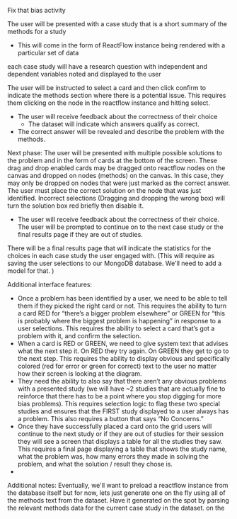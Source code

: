 
Fix that bias activity

The user will be presented with a case study that is a short summary of the methods for a study
- This will come in the form of ReactFlow instance being rendered with a particular set of data

each case study will have a research question with independent and dependent variables noted and displayed to the user

The user will be instructed to select a card and then click confirm to indicate the methods section where there is a potential issue. This requires them clicking on the node in the reactflow instance and hitting select. 
* The user will receive feedback about the correctness of their choice
    * The dataset will indicate which answers qualify as correct.
* The correct answer will be revealed and describe the problem with the methods.

Next phase:
The user will be presented with multiple possible solutions to the problem and in the form of cards at the bottom of the screen. These drag and drop enabled cards may be dragged onto reactflow nodes on the canvas and dropped on nodes (methods) on the canvas. In this case, they may only be dropped on nodes that were just marked as the correct answer. The user must place the correct solution on the node that was just identified. Incorrect selections (Dragging and dropping the wrong box) will turn the solution box red briefly then disable it. 
* The user will receive feedback about the correctness of their choice.
The user will be prompted to continue on to the next case study or the final results page if they are out of studies.


There will be a final results page that will indicate the statistics for the choices in each case study the user engaged with. (This will require as saving the user selections to our MongoDB database. We'll need to add a model for that. )



Additional interface features:
* Once a problem has been identified by a user, we need to be able to tell them if they picked the right card or not. This requires the ability to turn a card RED for “there’s a bigger problem elsewhere” or GREEN for “this is probably where the biggest problem is happening” in response to a user selections. This requires the ability to select a card that’s got a problem with it, and confirm the selection. 
* When a card is RED or GREEN, we need to give system text that advises what the next step it. On RED they try again. On GREEN they get to go to the next step. This requires the ability to display obvious and specifically colored (red for error or green for correct) text to the user no matter how their screen is looking at the diagram.
* They need the ability to also say that there aren’t any obvious problems with a presented study (we will have ~2 studies that are actually fine to reinforce that there has to be a point where you stop digging for more bias problems). This requires selection logic to flag these two special studies and ensures that the FIRST study displayed to a user always has a problem. This also requires a button that says “No Concerns.”
* Once they have successfully placed a card onto the grid users will continue to the next study or if they are out of studies for their session they will see a screen that displays a table for all the studies they saw. This requires a final page displaying a table that shows the study name, what the problem was, how many errors they made in solving the problem, and what the solution / result they chose is. 
* 


Additional notes:
Eventually, we'll want to preload a reactflow instance from the database itself but for now, lets just generate one on the fly using all of the methods text from the dataset. Have it generated on the spot by parsing the relevant methods data for the current case study in the dataset. on the 